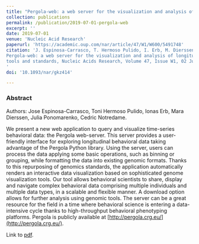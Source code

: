 ```yaml
---
title: "Pergola-web: a web server for the visualization and analysis of longitudinal behavioral data using repurposed genomics tools and standards"
collection: publications
permalink: /publication/2019-07-01-pergola-web
excerpt: ''
date: 2019-07-01
venue: 'Nucleic Acid Research'
paperurl: 'https://academic.oup.com/nar/article/47/W1/W600/5491748'
citation: 'J. Espinosa-Carrasco, T. Hermoso Pulido, I. Erb, M. Dierssen, J. Ponomarenko, C. Notredame, 
Pergola-web: a web server for the visualization and analysis of longitudinal behavioral data using repurposed genomics 
tools and standards, Nucleic Acids Research, Volume 47, Issue W1, 02 July 2019, Pages W600–W604.
'
doi: '10.1093/nar/gkz414'

---
```

### Abstract

Authors: Jose Espinosa-Carrasco, Toni Hermoso Pulido, Ionas Erb, Mara Dierssen, Julia Ponomarenko, Cedric Notredame.

We present a new web application to query and visualize time-series behavioral data: the Pergola web-server. This 
server provides a user-friendly interface for exploring longitudinal behavioral data taking advantage of the Pergola 
Python library. Using the server, users can process the data applying some basic operations, such as binning or 
grouping, while formatting the data into existing genomic formats. Thanks to this repurposing of genomics standards, 
the application automatically renders an interactive data visualization based on sophisticated genome visualization 
tools. Our tool allows behavioral scientists to share, display and navigate complex behavioral data comprising multiple 
individuals and multiple data types, in a scalable and flexible manner. A download option allows for further analysis 
using genomic tools. The server can be a great resource for the field in a time where behavioral science is entering a 
data-intensive cycle thanks to high-throughput behavioral phenotyping platforms. Pergola is publicly available at 
[http://pergola.crg.eu/](http://pergola.crg.eu/).

Link to [pdf](http://joseespinosa.github.io/files/2019_pergola_web.pdf).
